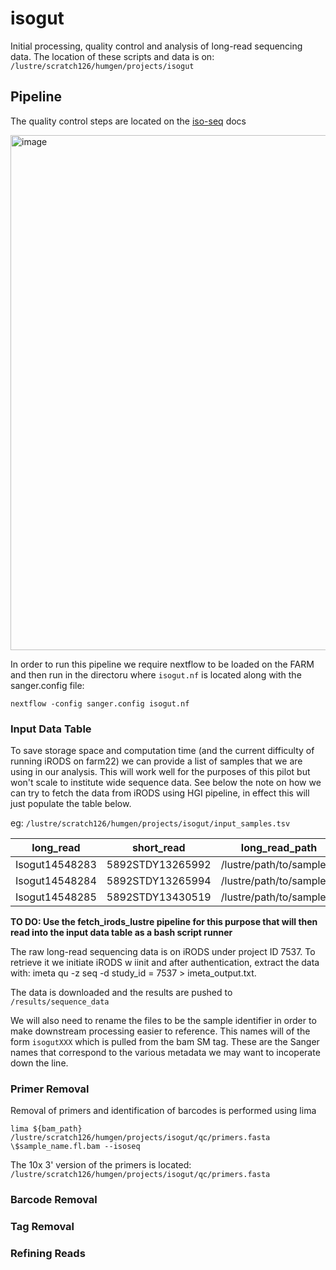 # isogut
Initial processing, quality control and analysis of long-read sequencing data. The location of these scripts and data is on:
`/lustre/scratch126/humgen/projects/isogut`

## Pipeline

The quality control steps are located on the [iso-seq]([url](https://isoseq.how/umi/cli-workflow.html)) docs 

<img width="824" alt="image" src="https://github.com/andersonlab/isogut/assets/127568449/b9288144-bb67-4848-a2d5-9ceaf8e0d038">

In order to run this pipeline we require nextflow to be loaded on the FARM and then run in the directoru where `isogut.nf` is located along with the sanger.config file:

`nextflow -config sanger.config isogut.nf`

### Input Data Table

To save storage space and computation time (and the current difficulty of running iRODS on farm22) we can provide a list of samples that we are using in our analysis. This will work well for the purposes of this pilot but won't scale to institute wide sequence data. See below the note on how we can try to fetch the data from iRODS using HGI pipeline, in effect this will just populate the table below.

eg: 
`/lustre/scratch126/humgen/projects/isogut/input_samples.tsv`

| long_read            | short_read          | long_read_path                       |
|---------------|------------------|----------------------------|
| Isogut14548283| 5892STDY13265992 | /lustre/path/to/sample_1   |
| Isogut14548284| 5892STDY13265994 | /lustre/path/to/sample_2   |
| Isogut14548285| 5892STDY13430519 | /lustre/path/to/sample_3   |

**TO DO: Use the fetch_irods_lustre pipeline for this purpose that will then read into the input data table as a bash script runner**

The raw long-read sequencing data is on iRODS under project ID 7537. To retrieve it we initiate iRODS w iinit and after authentication, extract the data with:
imeta qu -z seq -d study_id = 7537 > imeta_output.txt. 

The data is downloaded and the results are pushed to `/results/sequence_data`

We will also need to rename the files to be the sample identifier in order to make downstream processing easier to reference. This names will of the form `isogutXXX` which is pulled from the bam SM tag. These are the Sanger names that correspond to the various metadata we may want to incoperate down the line.

### Primer Removal

Removal of primers and identification of barcodes is performed using lima

`lima ${bam_path} /lustre/scratch126/humgen/projects/isogut/qc/primers.fasta \$sample_name.fl.bam --isoseq`

The 10x 3' version of the primers is located:
`/lustre/scratch126/humgen/projects/isogut/qc/primers.fasta`

### Barcode Removal

### Tag Removal

### Refining Reads
